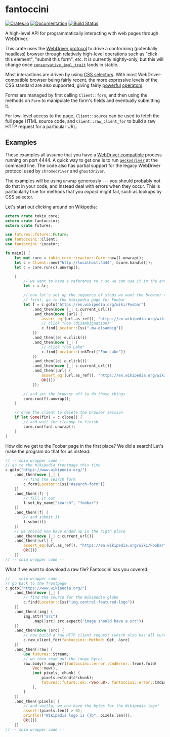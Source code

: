 # fantoccini

[![Crates.io](https://img.shields.io/crates/v/fantoccini.svg)](https://crates.io/crates/fantoccini)
[![Documentation](https://docs.rs/fantoccini/badge.svg)](https://docs.rs/fantoccini/)
[![Build Status](https://travis-ci.org/jonhoo/fantoccini.svg?branch=master)](https://travis-ci.org/jonhoo/fantoccini)

A high-level API for programmatically interacting with web pages through WebDriver.

This crate uses the [WebDriver protocol] to drive a conforming (potentially headless) browser
through relatively high-level operations such as "click this element", "submit this form", etc.
It is currently nightly-only, but this will change once
[`conservative_impl_trait`](https://github.com/rust-lang/rust/issues/34511) lands in stable.

Most interactions are driven by using [CSS selectors]. With most WebDriver-compatible browser
being fairly recent, the more expressive levels of the CSS standard are also supported, giving
fairly [powerful] [operators].

Forms are managed by first calling `Client::form`, and then using the methods on `Form` to
manipulate the form's fields and eventually submitting it.

For low-level access to the page, `Client::source` can be used to fetch the full page HTML
source code, and `Client::raw_client_for` to build a raw HTTP request for a particular URL.

## Examples

These examples all assume that you have a [WebDriver compatible] process running on port 4444.
A quick way to get one is to run [`geckodriver`](https://github.com/mozilla/geckodriver/releases) at the command line. The code also has
partial support for the legacy WebDriver protocol used by `chromedriver` and `ghostdriver`.

The examples will be using `unwrap` generously --- you should probably not do that in your
code, and instead deal with errors when they occur. This is particularly true for methods that
you *expect* might fail, such as lookups by CSS selector.

Let's start out clicking around on Wikipedia:

```rust
extern crate tokio_core;
extern crate fantoccini;
extern crate futures;

use futures::future::Future;
use fantoccini::Client;
use fantoccini::Locator;

fn main() {
    let mut core = tokio_core::reactor::Core::new().unwrap();
    let c = Client::new("http://localhost:4444", &core.handle());
    let c = core.run(c).unwrap();

    {
        // we want to have a reference to c so we can use it in the and_thens below
        let c = &c;

        // now let's set up the sequence of steps we want the browser to take
        // first, go to the Wikipedia page for Foobar
        let f = c.goto("https://en.wikipedia.org/wiki/Foobar")
            .and_then(move |_| c.current_url())
            .and_then(move |url| {
                assert_eq!(url.as_ref(), "https://en.wikipedia.org/wiki/Foobar");
                // click "Foo (disambiguation)"
                c.find(Locator::Css(".mw-disambig"))
            })
            .and_then(|e| e.click())
            .and_then(move |_| {
                // click "Foo Lake"
                c.find(Locator::LinkText("Foo Lake"))
            })
            .and_then(|e| e.click())
            .and_then(move |_| c.current_url())
            .and_then(|url| {
                assert_eq!(url.as_ref(), "https://en.wikipedia.org/wiki/Foo_Lake");
                Ok(())
            });

        // and set the browser off to do those things
        core.run(f).unwrap();
    }

    // drop the client to delete the browser session
    if let Some(fin) = c.close() {
        // and wait for cleanup to finish
        core.run(fin).unwrap();
    }
}
```

How did we get to the Foobar page in the first place? We did a search!
Let's make the program do that for us instead:

```rust
// -- snip wrapper code --
// go to the Wikipedia frontpage this time
c.goto("https://www.wikipedia.org/")
    .and_then(move |_| {
        // find the search form
        c.form(Locator::Css("#search-form"))
    })
    .and_then(|f| {
        // fill it out
        f.set_by_name("search", "foobar")
    })
    .and_then(|f| {
        // and submit it
        f.submit()
    })
    // we should now have ended up in the rigth place
    .and_then(move |_| c.current_url())
    .and_then(|url| {
        assert_eq!(url.as_ref(), "https://en.wikipedia.org/wiki/Foobar");
        Ok(())
    })
// -- snip wrapper code --
```

What if we want to download a raw file? Fantoccini has you covered:

```rust
// -- snip wrapper code --
// go back to the frontpage
c.goto("https://www.wikipedia.org/")
    .and_then(move |_| {
        // find the source for the Wikipedia globe
        c.find(Locator::Css("img.central-featured-logo"))
    })
    .and_then(|img| {
        img.attr("src")
            .map(|src| src.expect("image should have a src"))
    })
    .and_then(move |src| {
        // now build a raw HTTP client request (which also has all current cookies)
        c.raw_client_for(fantoccini::Method::Get, &src)
    })
    .and_then(|raw| {
        use futures::Stream;
        // we then read out the image bytes
        raw.body().map_err(fantoccini::error::CmdError::from).fold(
            Vec::new(),
            |mut pixels, chunk| {
                pixels.extend(&*chunk);
                futures::future::ok::<Vec<u8>, fantoccini::error::CmdError>(pixels)
            },
        )
    })
    .and_then(|pixels| {
        // and voilla, we now have the bytes for the Wikipedia logo!
        assert!(pixels.len() > 0);
        println!("Wikipedia logo is {}b", pixels.len());
        Ok(())
    })
// -- snip wrapper code --
```

[WebDriver protocol]: https://www.w3.org/TR/webdriver/
[CSS selectors]: https://developer.mozilla.org/en-US/docs/Web/CSS/CSS_Selectors
[powerful]: https://developer.mozilla.org/en-US/docs/Web/CSS/Pseudo-classes
[operators]: https://developer.mozilla.org/en-US/docs/Web/CSS/Attribute_selectors
[WebDriver compatible]: https://github.com/Fyrd/caniuse/issues/2757#issuecomment-304529217
[`geckodriver`]: https://github.com/mozilla/geckodriver
